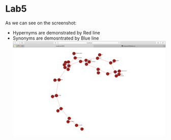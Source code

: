 # Lab5

As we can see on the screenshot:
+ Hypernyms are demonstrated by Red line
+ Synonyms are demosntrated by Blue line
![Image alt](https://github.com/tamara0209/data_viz/blob/master/Lab%205%20-%20WordNet/wordnet.png)
